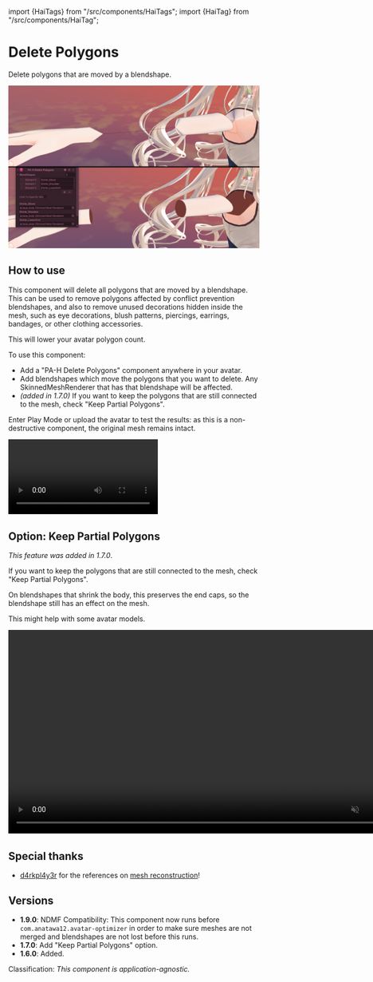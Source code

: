 ﻿import {HaiTags} from "/src/components/HaiTags";
import {HaiTag} from "/src/components/HaiTag";

# Delete Polygons

<HaiTags>
<HaiTag isUniversal={true} />
</HaiTags>

Delete polygons that are moved by a blendshape.

![delete-polygons-compare.png](../img/delete-polygons-compare.png)

## How to use

This component will delete all polygons that are moved by a blendshape. This can be used to remove polygons affected by conflict prevention blendshapes,
and also to remove unused decorations hidden inside the mesh, such as eye decorations, blush patterns, piercings, earrings, bandages, or other clothing accessories.

This will lower your avatar polygon count.

To use this component:
- Add a "PA-H Delete Polygons" component anywhere in your avatar.
- Add blendshapes which move the polygons that you want to delete. Any SkinnedMeshRenderer that has that blendshape will be affected.
- *(added in 1.7.0)* If you want to keep the polygons that are still connected to the mesh, check "Keep Partial Polygons".

Enter Play Mode or upload the avatar to test the results: as this is a non-destructive component, the original mesh remains intact.

<video controls autostart="false">
    <source src={require('../img/Unity_bcEzE8pap9.mp4').default}/>
</video>

## Option: Keep Partial Polygons

*This feature was added in 1.7.0*.

If you want to keep the polygons that are still connected to the mesh, check "Keep Partial Polygons".

On blendshapes that shrink the body, this preserves the end caps, so the blendshape still has an effect on the mesh.

This might help with some avatar models.

<video controls muted width="816">
    <source src={require('../img/YkcjjmKw2G.mp4').default}/>
</video>

## Special thanks

- [d4rkpl4y3r](https://github.com/d4rkc0d3r/) for the references on [mesh reconstruction](https://github.com/d4rkc0d3r/d4rkAvatarOptimizer)!

## Versions

- **1.9.0**: NDMF Compatibility: This component now runs before `com.anatawa12.avatar-optimizer` in order to make sure meshes are not merged and blendshapes are not lost before this runs.
- **1.7.0**: Add "Keep Partial Polygons" option.
- **1.6.0**: Added.

Classification: *This component is application-agnostic.*
